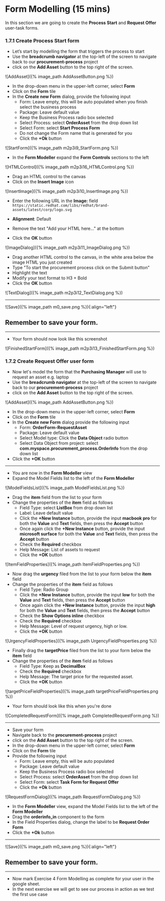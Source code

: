 # Form Modelling (15 mins)

In this section we are going to create the **Process Start** and **Request Offer** user-task forms.

### 1.7.1 Create Process Start form

- Let’s start by modelling the form that triggers the process to start
- Use the **breadcrumb navigator** at the top-left of the screen to navigate back to our **procurement-process** project
- click on the **Add Asset** button to the top right of the screen.

![AddAsset]({% image_path AddAssetButton.png %})

- In the drop-down menu in the upper-left corner, select **Form**
- Click on the **Form** tile
- In the **Create new Form** dialog, provide the following input
  - Form: Leave empty, this will be auto populated when you finish select the business process
  - Package: Leave default value
  - Keep the Business Process radio box selected
  - Select Process: select **OrderAsset** from the drop down list
  - Select Form: select **Start Process Form**
  - Do not change the Form name that is generated for you
  - Click the **+Ok** button

![StartForm]({% image_path m2p3i9_StartForm.png %})
- In the **Form Modeller** expand the **Form Controls** sections to the left

![HTMLControl]({% image_path m2p3i16_HTMLControl.png %})

- Drag an HTML control to the canvas
- Click on the **Insert Image** icon

![InsertImage]({% image_path m2p3i10_InsertImage.png %})
- Enter the following URL in the **Image:** field
`https://static.redhat.com/libs/redhat/brand-assets/latest/corp/logo.svg`

- **Alignment**: Default
- Remove the text "Add your HTML here..." at the bottom
- Click the **OK** button

![ImageDialog]({% image_path m2p3i11_ImageDialog.png %})

- Drag another HTML control to the canvas, in the white area below the image HTML you just created
- Type "To start the procurement process click on the Submit button"
- Highlight the text
- Modify your text format to H3 + Bold
- Click the **OK** button

![TextDialog]({% image_path m2p3i12_TextDialog.png %})

---
![Save]({% image_path m0_save.png %}){:align="left"}

Remember to save your form.
---

---

- Your form should now look like this screenshot

![FinishedStartForm]({% image_path m2p3i13_FinishedStartForm.png %})


### 1.7.2 Create Request Offer user form

- Now let's model the form that the **Purchasing Manager** will use to request an asset e.g. laptop
- Use the **breadcrumb navigator** at the top-left of the screen to navigate back to our **procurement-process** project
- click on the **Add Asset** button to the top right of the screen.

![AddAsset]({% image_path AddAssetButton.png %})

- In the drop-down menu in the upper-left corner, select **Form**
- Click on the **Form** tile
- In the **Create new Form** dialog provide the following input
  - Form: **OrderForm-RequestAsset**
  - Package: Leave default value
  - Select Model type: Click the **Data Object** radio button
  - Select Data Object from project: select **com.myspace.procurement_process.OrderInfo** from the drop down list
- Click the **+OK** button

---

- You are now in the **Form Modeller** view
- Expand the Model Fields list to the left of the **Form Modeller**

![ModelFieldsList]({% image_path ModelFieldsList.png %})

- Drag the **item** field from the list to your form
- Change the properties of the **item** field as follows
  - Field Type: select **ListBox** from drop down list
  - Label: Leave default value
  - Click the **+New Instance** button, provide the input **macbook pro** for both the **Value** and **Text** fields, then press the **Accept** button
  - Once again click the **+New Instance** button, provide the input **microsoft surface** for both the **Value** and **Text** fields, then press the **Accept** button
  - Check the **Required** checkbox
  - Help Message: List of assets to request
  - Click the **+OK** button

![ItemFieldProperties]({% image_path ItemFieldProperties.png %})

- Now drag the **urgency** filed from the list to your form below the **item** field
- Change the properties of the **item** field as follows
  - Field Type: Radio Group
  - Click the **+New Instance** button, provide the input **low** for both the **Value** and **Text** fields, then press the **Accept** button
  - Once again click the **+New Instance** button, provide the input **high** for both the **Value** and **Text** fields, then press the **Accept** button
  - Check the **Show Options inline** checkbox
  - Check the **Required** checkbox
  - Help Message: Level of request urgency, high or low.
  - Click the **+OK** button

![UrgencyFieldProperties]({% image_path UrgencyFieldProperties.png %})

- Finally drag the **targetPrice** filed from the list to your form below the **item** field
- Change the properties of the **item** field as follows
  - Field Type: Keep as **DecimalBox**
  - Check the **Required** checkbox
  - Help Message: The target price for the requested asset.
  - Click the **+OK** button

![targetPriceFieldProperties]({% image_path targetPriceFieldProperties.png %})

- Your form should look like this when you're done

![CompletedRequestForm]({% image_path CompletedRequestForm.png %})

---

- Save your form
- Navigate back to the **procurement-process** project
- click on the **Add Asset** button to the top right of the screen.
- In the drop-down menu in the upper-left corner, select **Form**
- Click on the **Form** tile
- Provide the following input
  - Form: Leave empty, this will be auto populated
  - Package: Leave default value
  - Keep the Business Process radio box selected
  - Select Process: select **OrderAsset** from the drop down list
  - Select Form: select **Task Form for Request Offer**
  - Click the **+Ok** button

![RequestFormDialog]({% image_path RequestFormDialog.png %})

- In the **Form Modeller** view, expand the Model Fields list to the left of the **Form Modeller**
- Drag the **orderinfo_in** component to the form
- In the Field Properties dialog, change the label to be **Request Order Form**
- Click the **+Ok** button

---
![Save]({% image_path m0_save.png %}){:align="left"}

Remember to save your form.
---

---

- Now mark Exercise 4 Form Modelling as complete for your user in the google sheet.
- In the next exercise we will get to see our process in action as we test the first use case
